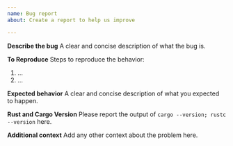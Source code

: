 ```yaml
---
name: Bug report
about: Create a report to help us improve

---
```


**Describe the bug**
A clear and concise description of what the bug is.

**To Reproduce**
Steps to reproduce the behavior:
1. ...
2. ...

**Expected behavior**
A clear and concise description of what you expected to happen.

**Rust and Cargo Version**
Please report the output of `cargo --version; rustc --version` here.

**Additional context**
Add any other context about the problem here.
